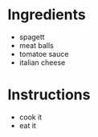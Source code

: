# Ingredients
- spagett
- meat balls
- tomatoe sauce
- italian cheese
# Instructions
- cook it
- eat it
